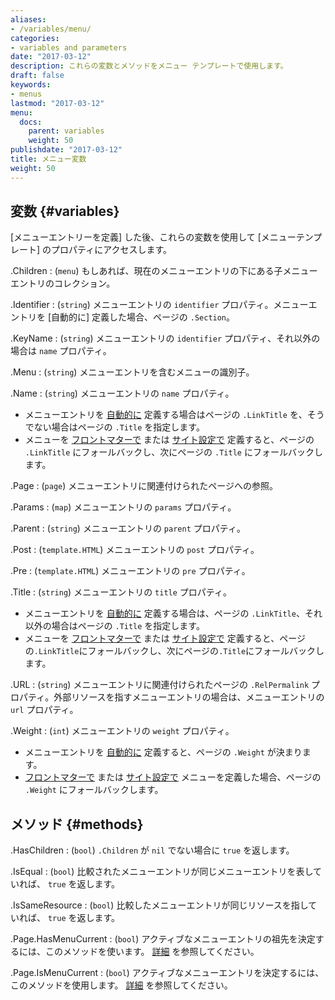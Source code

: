 ```yaml
---
aliases:
- /variables/menu/
categories:
- variables and parameters
date: "2017-03-12"
description: これらの変数とメソッドをメニュー テンプレートで使用します。
draft: false
keywords:
- menus
lastmod: "2017-03-12"
menu:
  docs:
    parent: variables
    weight: 50
publishdate: "2017-03-12"
title: メニュー変数
weight: 50
---
```


## 変数 {#variables}

[メニューエントリーを定義] した後、これらの変数を使用して [メニューテンプレート] のプロパティにアクセスします。

.Children
: (`menu`) もしあれば、現在のメニューエントリの下にある子メニューエントリのコレクション。

.Identifier
: (`string`) メニューエントリの `identifier` プロパティ。メニューエントリを [自動的に] 定義した場合、ページの `.Section`。

.KeyName
: (`string`) メニューエントリの `identifier` プロパティ、それ以外の場合は `name` プロパティ。

.Menu
: (`string`) メニューエントリを含むメニューの識別子。

.Name
: (`string`) メニューエントリの `name` プロパティ。

- メニューエントリを [自動的に][automatically] 定義する場合はページの `.LinkTitle` を、そうでない場合はページの `.Title` を指定します。
- メニューを [フロントマターで][in front matter] または [サイト設定で][in site configuration] 定義すると、ページの `.LinkTitle` にフォールバックし、次にページの `.Title` にフォールバックします。

.Page
: (`page`) メニューエントリに関連付けられたページへの参照。

<!-- これは、メニューをレンダリングするときに値を提供しません。 混乱を避けるため省略しています。
.PageRef
: (`string`) メニューエントリの `pageRef` プロパティ。
-->

.Params
: (`map`) メニューエントリの `params` プロパティ。

.Parent
: (`string`) メニューエントリの `parent` プロパティ。

.Post
: (`template.HTML`) メニューエントリの `post` プロパティ。

.Pre
: (`template.HTML`) メニューエントリの `pre` プロパティ。

.Title
: (`string`) メニューエントリの `title` プロパティ。

- メニューエントリを [自動的に][automatically] 定義する場合は、ページの `.LinkTitle`、それ以外の場合はページの `.Title` を指定します。
- メニューを [フロントマターで][in front matter] または [サイト設定で][in site configuration] 定義すると、ページの`.LinkTitle`にフォールバックし、次にページの`.Title`にフォールバックします。

.URL
: (`string`) メニューエントリに関連付けられたページの `.RelPermalink` プロパティ。外部リソースを指すメニューエントリの場合は、メニューエントリの `url` プロパティ。

.Weight
: (`int`) メニューエントリの `weight` プロパティ。

- メニューエントリを [自動的に][automatically] 定義すると、ページの `.Weight` が決まります。
- [フロントマターで][in front matter] または [サイト設定で][in site configuration] メニューを定義した場合、ページの `.Weight` にフォールバックします。

## メソッド {#methods}

.HasChildren
: (`bool`) `.Children` が `nil` でない場合に `true` を返します。

.IsEqual
: (`bool`) 比較されたメニューエントリが同じメニューエントリを表していれば、 `true` を返します。

.IsSameResource
: (`bool`) 比較したメニューエントリが同じリソースを指していれば、 `true` を返します。

.Page.HasMenuCurrent
: (`bool`) アクティブなメニューエントリの祖先を決定するには、このメソッドを使います。 [詳細](/functions/hasmenucurrent/) を参照してください。

.Page.IsMenuCurrent
: (`bool`) アクティブなメニューエントリを決定するには、このメソッドを使用します。 [詳細](/functions/ismenucurrent/) を参照してください。

[automatically]: /content-management/menus/#define-automatically
[defining menu entries]: /content-management/menus/#overview
[in front matter]: /content-management/menus/#define-in-front-matter
[in site configuration]: /content-management/menus/#define-in-site-configuration
[menu templates]: /templates/menu-templates/
